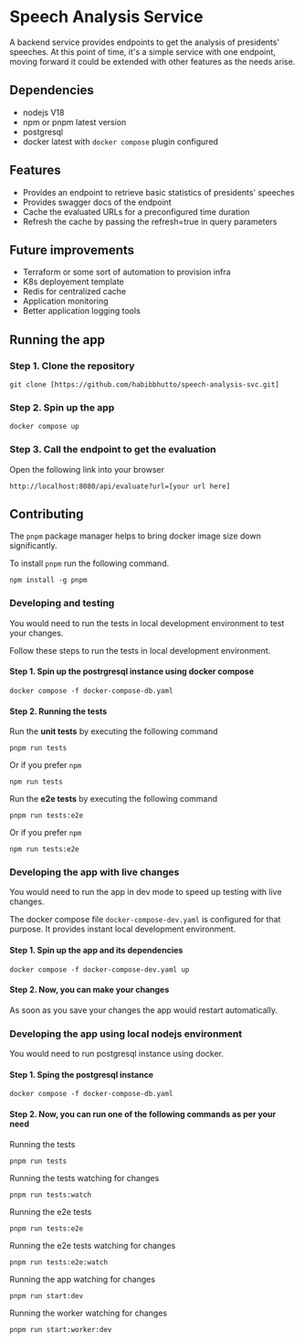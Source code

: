 # Speech Analysis Service

A backend service provides endpoints to get the analysis of presidents' speeches. At 
this point of time, it's a simple service with one endpoint, moving forward it could be
extended with other features as the needs arise.

## Dependencies
* nodejs V18
* npm or pnpm latest version
* postgresql
* docker latest with `docker compose` plugin configured  

## Features
* Provides an endpoint to retrieve basic statistics of presidents' speeches 
* Provides swagger docs of the endpoint 
* Cache the evaluated URLs for a preconfigured time duration
* Refresh the cache by passing the refresh=true in query parameters 

## Future improvements
* Terraform or some sort of automation to provision infra
* K8s deployement template
* Redis for centralized cache
* Application monitoring 
* Better application logging tools

## Running the app

### Step 1. Clone the repository 

```
git clone [https://github.com/habibbhutto/speech-analysis-svc.git]
```
### Step 2. Spin up the app

```
docker compose up
```

### Step 3. Call the endpoint to get the evaluation 

Open the following link into your browser

```
http://localhost:8080/api/evaluate?url=[your url here]
```

## Contributing
The `pnpm` package manager helps to bring docker image size down significantly.

To install `pnpm` run the following command.

```
npm install -g pnpm
```

### Developing and testing
You would need to run the tests in local development environment to test your changes.

Follow these steps to run the tests in local development environment.

#### Step 1.  Spin up the postrgresql instance using docker compose
```
docker compose -f docker-compose-db.yaml
```
#### Step 2. Running the tests  

Run the **unit tests** by executing the following command
```
pnpm run tests
```
Or if you prefer `npm`
```
npm run tests
```

Run the **e2e tests** by executing the following command
```
pnpm run tests:e2e
```
Or if you prefer `npm`
```
npm run tests:e2e
```

### Developing the app with live changes

You would need to run the app in dev mode to speed up testing with live changes.

The docker compose file `docker-compose-dev.yaml` is configured for that purpose. It provides instant local development environment.

#### Step 1. Spin up the app and its dependencies
```
docker compose -f docker-compose-dev.yaml up
```

#### Step 2. Now, you can make your changes
As soon as you save your changes the app would restart automatically.

### Developing the app using local nodejs environment
You would need to run postgresql instance using docker.

#### Step 1. Sping the postgresql instance
```
docker compose -f docker-compose-db.yaml
```

#### Step 2. Now, you can run one of the following commands as per your need

Running the tests
```
pnpm run tests
```

Running the tests watching for changes
```
pnpm run tests:watch
```

Running the e2e tests
```
pnpm run tests:e2e
```

Running the e2e tests watching for changes
```
pnpm run tests:e2e:watch
```

Running the app watching for changes
```
pnpm run start:dev
```

Running the worker watching for changes
```
pnpm run start:worker:dev
```